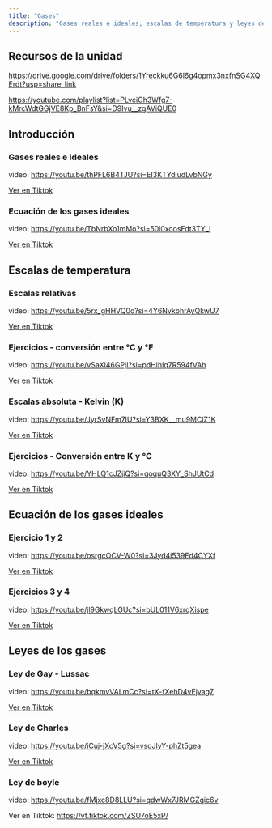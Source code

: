```yaml
---
title: "Gases"
description: "Gases reales e ideales, escalas de temperatura y leyes de los gases ideales"
---
```


## Recursos de la unidad

https://drive.google.com/drive/folders/1Yreckku6G6l6g4opmx3nxfnSG4XQErdt?usp=share_link

https://youtube.com/playlist?list=PLvciGh3Wfg7-kMrcWdtGGjVE8Kp_BnFsY&si=D9Ivu__zgAViQUE0

## Introducción

### Gases reales e ideales

video: https://youtu.be/thPFL6B4TJU?si=EI3KTYdiudLvbNGy

[Ver en Tiktok](https://vt.tiktok.com/ZSU7EpRQf/)

### Ecuación de los gases ideales

video: https://youtu.be/TbNrbXo1mMo?si=50i0xoosFdt3TY_l

[Ver en Tiktok](https://vt.tiktok.com/ZSU7oxWyj/)

## Escalas de temperatura

### Escalas relativas

video: https://youtu.be/5rx_gHHVQ0o?si=4Y6NvkbhrAyQkwU7

[Ver en Tiktok](https://youtu.be/5rx_gHHVQ0o?si=4Y6NvkbhrAyQkwU7)

### Ejercicios - conversión entre °C y °F

video: https://youtu.be/vSaXl46GPjI?si=pdHlhIq7R594fVAh

[Ver en Tiktok](https://youtu.be/vSaXl46GPjI?si=pdHlhIq7R594fVAh)

### Escalas absoluta - Kelvin (K)

video: https://youtu.be/JyrSvNFm7IU?si=Y3BXK__mu9MClZ1K

[Ver en Tiktok](https://youtu.be/JyrSvNFm7IU?si=Y3BXK__mu9MClZ1K)

### Ejercicios - Conversión entre K y °C

video: https://youtu.be/YHLQ1cJZjiQ?si=qoquQ3XY_ShJUtCd

[Ver en Tiktok](https://youtu.be/YHLQ1cJZjiQ?si=qoquQ3XY_ShJUtCd)

## Ecuación de los gases ideales

### Ejercicio 1 y 2

video: https://youtu.be/osrgcOCV-W0?si=3Jyd4i539Ed4CYXf

[Ver en Tiktok](https://vt.tiktok.com/ZSU7o4jvG/)

### Ejercicios 3 y 4

video: https://youtu.be/jl9GkwqLGUc?si=bUL011V6xrqXispe

[Ver en Tiktok](https://vt.tiktok.com/ZSU7oc8xW/)

## Leyes de los gases

### Ley de Gay - Lussac

video: https://youtu.be/bqkmvVALmCc?si=tX-fXehD4vEjvag7

[Ver en Tiktok](https://vt.tiktok.com/ZSUv1RSWU/)

### Ley de Charles

video: https://youtu.be/iCuj-jXcV5g?si=vsoJlyY-phZt5gea

[Ver en Tiktok](https://vt.tiktok.com/ZSUv1J9uU/)

### Ley de boyle

video: https://youtu.be/fMjxc8D8LLU?si=qdwWx7JRMGZqic6v

Ver en Tiktok: https://vt.tiktok.com/ZSU7oE5xP/